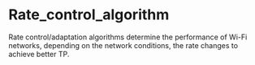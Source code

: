 # Rate_control_algorithm
 Rate control/adaptation algorithms determine the performance of Wi-Fi networks, depending on the network conditions, the rate changes to achieve better TP.
